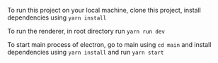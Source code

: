 To run this project on your local machine, clone this project, install dependencies using `yarn install`

To run the renderer, in root directory run `yarn run dev`

To start main process of electron, go to main using `cd main` and install dependencies using `yarn install` and run `yarn start`
